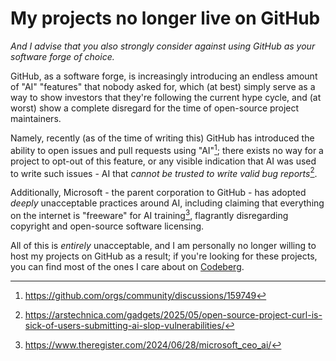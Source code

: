 # My projects no longer live on GitHub
*And I advise that you also strongly consider against using GitHub as your software forge of choice.*

GitHub, as a software forge, is increasingly introducing an endless amount of "AI" "features" that nobody asked for,
which (at best) simply serve as a way to show investors that they're following the current hype cycle, and (at worst)
show a complete disregard for the time of open-source project maintainers.

Namely, recently (as of the time of writing this) GitHub has introduced the ability to open issues and pull requests using
"AI"[^1]; there exists no way for a project to opt-out of this feature, or any visible indication that AI was used to write
such issues - AI that *cannot be trusted to write valid bug reports*[^2].

Additionally, Microsoft - the parent corporation to GitHub - has adopted *deeply* unacceptable practices
around AI, including claiming that everything on the internet is "freeware" for AI training[^3], flagrantly
disregarding copyright and open-source software licensing.

All of this is *entirely* unacceptable, and I am personally no longer willing to host my projects on GitHub as a result;
if you're looking for these projects, you can find most of the ones I care about on [Codeberg].

[Codeberg]: https://codeberg.org/celestialfault

[^1]: https://github.com/orgs/community/discussions/159749
[^2]: https://arstechnica.com/gadgets/2025/05/open-source-project-curl-is-sick-of-users-submitting-ai-slop-vulnerabilities/
[^3]: https://www.theregister.com/2024/06/28/microsoft_ceo_ai/
